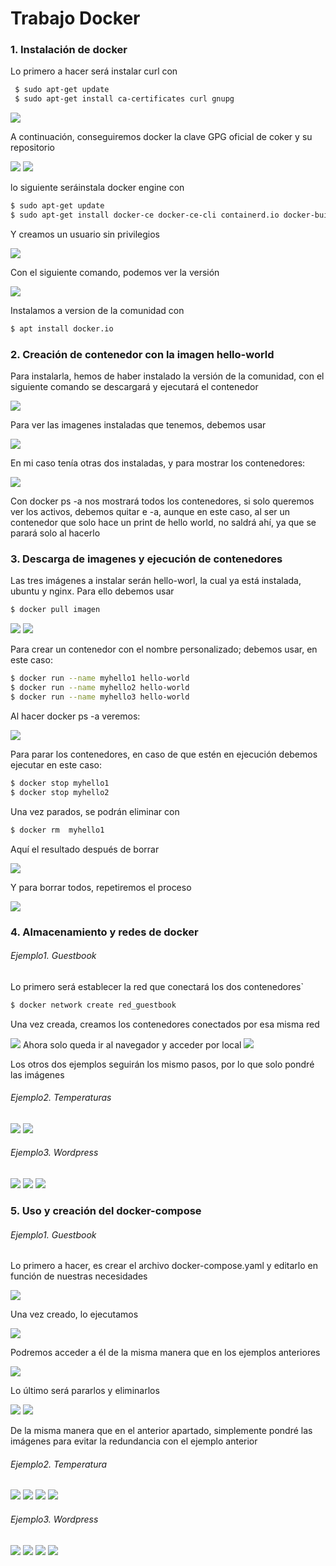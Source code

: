 # Trabajo Docker

###  1. Instalación de docker

Lo primero a hacer será instalar curl con 

```bash
 $ sudo apt-get update
 $ sudo apt-get install ca-certificates curl gnupg
```
<img src="img/curl.png">

A continuación, conseguiremos docker la clave GPG oficial de coker y su repositorio

<img src="img/install.png">
<img src="img/repository.png">

lo siguiente seráinstala docker engine con
```bash
$ sudo apt-get update
$ sudo apt-get install docker-ce docker-ce-cli containerd.io docker-buildx-plugin docker-compose-plugin
```
Y creamos un usuario sin privilegios

<img src="img/user.png">

Con el siguiente comando, podemos ver la versión

<img src="img/version.png">

Instalamos a version de la comunidad con 

```bash
$ apt install docker.io
```
### 2. Creación de contenedor con la imagen hello-world

Para instalarla, hemos de haber instalado la versión de la comunidad, con el siguiente comando se descargará y ejecutará el contenedor

<img src="img/first.png">

Para ver las imagenes instaladas que tenemos, debemos usar

<img src="img/images.png">

En mi caso tenía otras dos instaladas, y para mostrar los contenedores:

<img src="img/firstps.png">

Con docker ps -a nos mostrará todos los contenedores, si solo queremos ver los activos, debemos quitar e -a, aunque en este caso, al ser un contenedor que solo hace un print de hello world, no saldrá ahí, ya que se parará solo al hacerlo

### 3. Descarga de imagenes y ejecución de contenedores

Las tres imágenes a instalar serán hello-worl, la cual ya está instalada, ubuntu y nginx. Para ello debemos usar

```bash 
$ docker pull imagen
```

<img src="img/ubuntu.png">

<img src="img/images.png">

Para crear un contenedor con el nombre personalizado; debemos usar, en este caso:

```bash 
$ docker run --name myhello1 hello-world
$ docker run --name myhello2 hello-world
$ docker run --name myhello3 hello-world
```

Al hacer docker ps -a veremos:

<img src="img/allhello.png">

Para parar los contenedores, en caso de que estén en ejecución debemos ejecutar en este caso:

```bash
$ docker stop myhello1
$ docker stop myhello2
```

Una vez parados, se podrán eliminar con

```bash
$ docker rm  myhello1
```
Aquí el resultado después de borrar

<img src="img/hellodeleted.png">

Y para borrar todos, repetiremos el proceso

<img src="img/deleteall.png">


### 4. Almacenamiento y redes de docker

###### Ejemplo1. Guestbook
Lo primero será establecer la red que conectará los dos contenedores`
```bash
$ docker network create red_guestbook
```

Una vez creada, creamos los contenedores conectados por esa misma red

<img src="img/guest1.png">
Ahora solo queda ir al navegador y acceder por local
<img src="img/guest1access.png">

Los otros dos ejemplos seguirán los mismo pasos, por lo que solo pondré las imágenes

###### Ejemplo2. Temperaturas
<img src="img/tempt1.png">
<img src="img/tempt1access.png">

###### Ejemplo3. Wordpress
<img src="img/wp1.png">
<img src="img/wp1.1.png">
<img src="img/wp1access.png">

### 5. Uso y creación del docker-compose

###### Ejemplo1. Guestbook
Lo primero a hacer, es crear el archivo docker-compose.yaml y editarlo en función de nuestras necesidades

<img src="img/guestdc.png">

Una vez creado, lo ejecutamos

<img src="img/guestup.png">

Podremos acceder a él de la misma manera que en los ejemplos anteriores

<img src="img/guest2.png">

Lo último será pararlos y eliminarlos 

<img src="img/stop1.png">
<img src="img/down1.png">

De la misma manera que en el anterior apartado, simplemente pondré las imágenes para evitar la redundancia con el ejemplo anterior

###### Ejemplo2. Temperatura

<img src="img/dc2.png">
<img src="img/up2.png">
<img src="img/tem2.png">
<img src="img/down2.png">

###### Ejemplo3. Wordpress

<img src="img/dc3.png">
<img src="img/up3.png">
<img src="img/wp2.png">
<img src="img/down3.png">